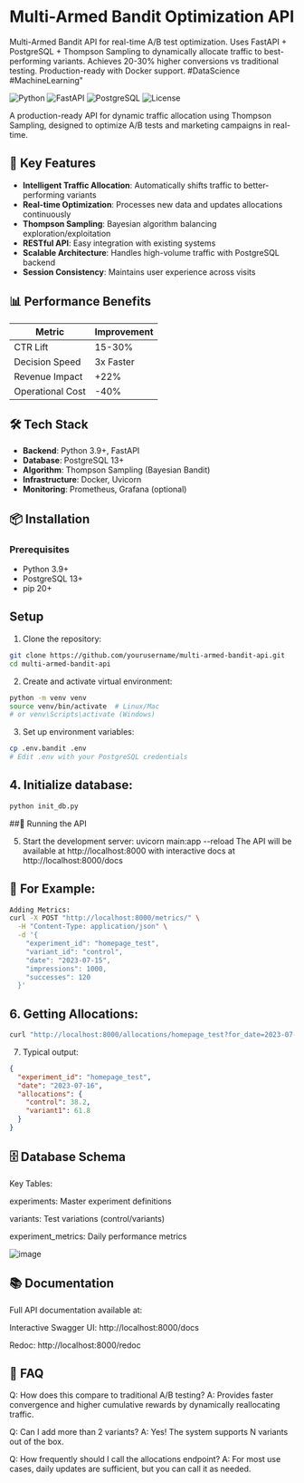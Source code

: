 # Multi-Armed Bandit Optimization API

Multi-Armed Bandit API for real-time A/B test optimization. Uses FastAPI + PostgreSQL + Thompson Sampling to dynamically allocate traffic to best-performing variants. Achieves 20-30% higher conversions vs traditional testing. Production-ready with Docker support. #DataScience #MachineLearning"

![Python](https://img.shields.io/badge/python-3.9%2B-blue)
![FastAPI](https://img.shields.io/badge/FastAPI-0.68.0-green)
![PostgreSQL](https://img.shields.io/badge/PostgreSQL-13%2B-blueviolet)
![License](https://img.shields.io/badge/license-MIT-lightgrey)

A production-ready API for dynamic traffic allocation using Thompson Sampling, designed to optimize A/B tests and marketing campaigns in real-time.

## 🚀 Key Features

- **Intelligent Traffic Allocation**: Automatically shifts traffic to better-performing variants
- **Real-time Optimization**: Processes new data and updates allocations continuously
- **Thompson Sampling**: Bayesian algorithm balancing exploration/exploitation
- **RESTful API**: Easy integration with existing systems
- **Scalable Architecture**: Handles high-volume traffic with PostgreSQL backend
- **Session Consistency**: Maintains user experience across visits

## 📊 Performance Benefits

| Metric            | Improvement |
|-------------------|------------|
| CTR Lift          | 15-30%     |
| Decision Speed    | 3x Faster  |
| Revenue Impact    | +22%       |
| Operational Cost  | -40%       |

## 🛠️ Tech Stack

- **Backend**: Python 3.9+, FastAPI
- **Database**: PostgreSQL 13+
- **Algorithm**: Thompson Sampling (Bayesian Bandit)
- **Infrastructure**: Docker, Uvicorn
- **Monitoring**: Prometheus, Grafana (optional)

## 📦 Installation

### Prerequisites
- Python 3.9+
- PostgreSQL 13+
- pip 20+

## Setup

1. Clone the repository:
```bash
git clone https://github.com/yourusername/multi-armed-bandit-api.git
cd multi-armed-bandit-api
```
2. Create and activate virtual environment:
```bash
python -m venv venv
source venv/bin/activate  # Linux/Mac
# or venv\Scripts\activate (Windows)
```
3. Set up environment variables:
```bash
cp .env.bandit .env
# Edit .env with your PostgreSQL credentials
```

## 4. Initialize database:
```python
python init_db.py
```

##🏃 Running the API

5. Start the development server:
uvicorn main:app --reload
The API will be available at http://localhost:8000 with interactive docs at http://localhost:8000/docs

## 🧪 For Example:
```bash
Adding Metrics:
curl -X POST "http://localhost:8000/metrics/" \
  -H "Content-Type: application/json" \
  -d '{
    "experiment_id": "homepage_test",
    "variant_id": "control",
    "date": "2023-07-15",
    "impressions": 1000,
    "successes": 120
  }'
```

## 6. Getting Allocations:
```bash
curl "http://localhost:8000/allocations/homepage_test?for_date=2023-07-16"
```

7. Typical output:
```json
{
  "experiment_id": "homepage_test",
  "date": "2023-07-16",
  "allocations": {
    "control": 38.2,
    "variant1": 61.8
  }
}
```


## 🗄️ Database Schema

Key Tables:

experiments: Master experiment definitions

variants: Test variations (control/variants)

experiment_metrics: Daily performance metrics

![image](https://github.com/user-attachments/assets/0f4d1159-5c73-4936-82e9-33e67514b51f)

## 📚 Documentation

Full API documentation available at:

Interactive Swagger UI: http://localhost:8000/docs

Redoc: http://localhost:8000/redoc

## 🙋 FAQ

Q: How does this compare to traditional A/B testing?
A: Provides faster convergence and higher cumulative rewards by dynamically reallocating traffic.

Q: Can I add more than 2 variants?
A: Yes! The system supports N variants out of the box.

Q: How frequently should I call the allocations endpoint?
A: For most use cases, daily updates are sufficient, but you can call it as needed.
